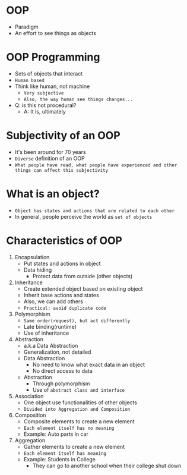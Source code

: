 # OOP

- Paradigm
- An effort to see things as objects

# OOP Programming

- Sets of objects that interact
- `Human based`
- Think like human, not machine
    - `Very subjective`
    - `Also, the way human see things changes...`
- Q: is this not procedural?
    - A: It is, ultimately

# Subjectivity of an OOP

- It's been around for 70 years
- `Diverse` definition of an OOP
- `What people have read, what people have experienced and other things can affect this subjectivity`

# What is an object?

- `Object has states and actions that are related to each other`
- In general, people perceive the world as `set of objects`

# Characteristics of OOP

1. Encapsulation
    - Put states and actions in object
    - Data hiding
        - Protect data from outside (other objects)
2. Inheritance
    - Create extended object based on existing object
    - Inherit base actions and states
    - Also, we can add others
    - `Practical: avoid duplicate code`
3. Polymorphism
    - `Same order(request), but act differently`
    - Late binding(runtime)
    - Use of inheritance
4. Abstraction
    - a.k.a Data Abstraction
    - Generalization, not detailed
    - Data Abstraction
      - No need to know what exact data in an object
      - No direct access to data
    - Abstraction
      - Through polymorphism
      - Use of `abstract class and interface`
5. Association
   - One object use functionalities of other objects
   - `Divided into Aggregation and Composition`
6. Composition
   - Composite elements to create a new element
   - `Each element itself has no meaning`
   - Example: Auto parts in car
7. Aggregation
   - Gather elements to create a new element
   - `Each element itself has meaning`
   - Example: Students in College
      - They can go to another school when their college shut down
   

